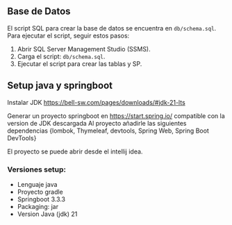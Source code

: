 ## Base de Datos

El script SQL para crear la base de datos se encuentra en `db/schema.sql`. Para ejecutar el script, seguir estos pasos:

1. Abrir SQL Server Management Studio (SSMS).
2. Carga el script: `db/schema.sql`.
3. Ejecutar el script para crear las tablas y SP.


## Setup java y springboot

Instalar JDK https://bell-sw.com/pages/downloads/#jdk-21-lts

Generar un proyecto springboot en https://start.spring.io/ compatible con la version de JDK descargada
Al proyecto añadirle las siguientes dependencias
{lombok, Thymeleaf, devtools, Spring Web, Spring Boot DevTools}

El proyecto se puede abrir desde el intellij idea.
 
### Versiones setup:

- Lenguaje java
- Proyecto gradle
- Springboot 3.3.3
- Packaging: jar
- Version Java (jdk) 21
